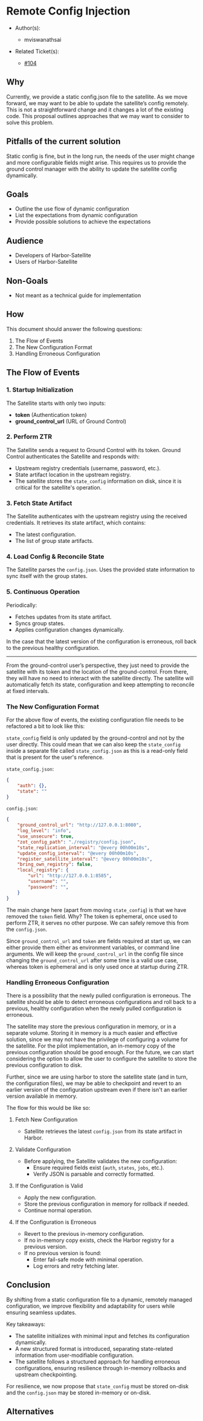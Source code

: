 # Remote Config Injection

- Author(s):
    - mviswanathsai

- Related Ticket(s):
    - [#104](https://github.com/container-registry/harbor-satellite/issues/104)

## Why
Currently, we provide a static config.json file to the satellite. As we move forward, we may want to be able to update the satellite’s config remotely. This is not a straightforward change and it changes a lot of the existing code. This proposal outlines approaches that we may want to consider to solve this problem.

## Pitfalls of the current solution
Static config is fine, but in the long run, the needs of the user might change and more configurable fields might arise. This requires us to provide the ground control manager with the ability to update the satellite config dynamically.

## Goals
- Outline the use flow of dynamic configuration
- List the expectations from dynamic configuration
- Provide possible solutions to achieve the expectations

## Audience
- Developers of Harbor-Satellite
- Users of Harbor-Satellite

## Non-Goals
- Not meant as a technical guide for implementation

## How
This document should answer the following questions:
1. The Flow of Events
2. The New Configuration Format
3. Handling Erroneous Configuration

## The Flow of Events
### 1. Startup Initialization
The Satellite starts with only two inputs:
- **token** (Authentication token)
- **ground_control_url** (URL of Ground Control)

### 2. Perform ZTR
The Satellite sends a request to Ground Control with its token.
Ground Control authenticates the Satellite and responds with:
- Upstream registry credentials (username, password, etc.).
- State artifact location in the upstream registry.
- The satellite stores the `state_config` information on disk, since it is critical for the satellite's operation.

### 3. Fetch State Artifact
The Satellite authenticates with the upstream registry using the received credentials.
It retrieves its state artifact, which contains:
- The latest configuration.
- The list of group state artifacts.

### 4. Load Config & Reconcile State
The Satellite parses the `config.json`.
Uses the provided state information to sync itself with the group states.

### 5. Continuous Operation
Periodically:
- Fetches updates from its state artifact.
- Syncs group states.
- Applies configuration changes dynamically.

In the case that the latest version of the configuration is erroneous, roll back to the previous healthy configuration.

---

From the ground-control user’s perspective, they just need to provide the satellite with its token and the location of the ground-control. From there, they will have no need to interact with the satellite directly. The satellite will automatically fetch its state, configuration and keep attempting to reconcile at fixed intervals.

### The New Configuration Format
For the above flow of events, the existing configuration file needs to be refactored a bit to look like this:

`state_config` field is only updated by the ground-control and not by the user directly. This
could mean that we can also keep the `state_config` inside a separate file called `state_config.json`
as this is a read-only field that is present for the user's reference.

`state_config.json`:
```json
{
    "auth": {},
    "state": ""
}
```

`config.json`:
```json
{
    "ground_control_url": "http://127.0.0.1:8080",
    "log_level": "info",
    "use_unsecure": true,
    "zot_config_path": "./registry/config.json",
    "state_replication_interval": "@every 00h00m10s",
    "update_config_interval": "@every 00h00m10s",
    "register_satellite_interval": "@every 00h00m10s",
    "bring_own_registry": false,
    "local_registry": {
        "url": "http://127.0.0.1:8585",
        "username": "",
        "password": "",
    }
}
```
The main change here (apart from moving `state_config`) is that we have removed the `token` field. Why? The token is ephemeral, once used to perform ZTR,
it serves no other purpose. We can safely remove this from the `config.json`.

Since `ground_control_url` and `token` are fields required at start up, we can either provide them either as environment
variables, or command line arguments. We will keep the `ground_control_url` in the config file since changing the `ground_control_url`
after some time is a valid use case, whereas token is ephemeral and is only used once at startup during ZTR.


### Handling Erroneous Configuration
There is a possibility that the newly pulled configuration is erroneous. The satellite should be able to detect erroneous configurations
and roll back to a previous, healthy configuration when the newly pulled configuration is erroneous.

The satellite may store the previous configuration in memory, or in a separate volume. Storing it in memory is a much easier and effective
solution, since we may not have the privilege of configuring a volume for the satellite. For the pilot implementation, an in-memory copy of
the previous configuration should be good enough. For the future, we can start considering the option to allow the user to configure the
satellite to store the previous configuration to disk.

Further, since we are using harbor to store the satellite state (and in turn, the configuration files), we may be able to checkpoint and
revert to an earlier version of the configuration upstream even if there isn't an earlier version available in memory.

The flow for this would be like so:

 1. Fetch New Configuration
    - Satellite retrieves the latest `config.json` from its state artifact in Harbor.

2. Validate Configuration
   - Before applying, the Satellite validates the new configuration:
     - Ensure required fields exist (`auth`, `states`, `jobs`, etc.).
     - Verify JSON is parsable and correctly formatted.

3. If the Configuration is Valid
   - Apply the new configuration.
   - Store the previous configuration in memory for rollback if needed.
   - Continue normal operation.

4. If the Configuration is Erroneous
   - Revert to the previous in-memory configuration.
   - If no in-memory copy exists, check the Harbor registry for a previous version.
   - If no previous version is found:
     - Enter fail-safe mode with minimal operation.
     - Log errors and retry fetching later.

## Conclusion
By shifting from a static configuration file to a dynamic, remotely managed configuration, we improve flexibility and adaptability for users while ensuring seamless updates.

Key takeaways:
- The satellite initializes with minimal input and fetches its configuration dynamically.
- A new structured format is introduced, separating state-related information from user-modifiable configuration.
- The satellite follows a structured approach for handling erroneous configurations, ensuring resilience through in-memory rollbacks and upstream checkpointing.

For resilience, we now propose that `state_config` must be stored on-disk and the `config.json` may be stored in-memory or on-disk.

## Alternatives

